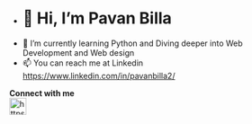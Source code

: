 - <h1>👋 Hi, I’m Pavan Billa</h1>
- 🌱 I’m currently learning Python and Diving deeper into Web Development and Web design
- 📫 You can reach me at Linkedin https://www.linkedin.com/in/pavanbilla2/ 

<!---
PavanBilla2/PavanBilla2 is a ✨ special ✨ repository because its `README.md` (this file) appears on your GitHub profile.
You can click the Preview link to take a look at your changes.
--->
   <b>Connect with me</b><br>
   <img src="https://encrypted-tbn0.gstatic.com/images?q=tbn:ANd9GcRlh2DiY-UY_24sTF_1-yecTQI275oFKmBKxg&s" height="30px" alt="https://www.linkedin.com/in/pavanbilla2/">
